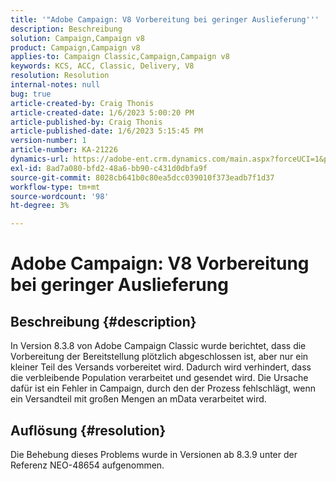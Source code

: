 ```yaml
---
title: '"Adobe Campaign: V8 Vorbereitung bei geringer Auslieferung'''
description: Beschreibung
solution: Campaign,Campaign v8
product: Campaign,Campaign v8
applies-to: Campaign Classic,Campaign,Campaign v8
keywords: KCS, ACC, Classic, Delivery, V8
resolution: Resolution
internal-notes: null
bug: true
article-created-by: Craig Thonis
article-created-date: 1/6/2023 5:00:20 PM
article-published-by: Craig Thonis
article-published-date: 1/6/2023 5:15:45 PM
version-number: 1
article-number: KA-21226
dynamics-url: https://adobe-ent.crm.dynamics.com/main.aspx?forceUCI=1&pagetype=entityrecord&etn=knowledgearticle&id=dea8e698-e38d-ed11-81ac-6045bd006149
exl-id: 8ad7a080-bfd2-48a6-bb90-c431d0dbfa9f
source-git-commit: 8028cb641b0c80ea5dcc039010f373eadb7f1d37
workflow-type: tm+mt
source-wordcount: '98'
ht-degree: 3%

---
```


# Adobe Campaign: V8 Vorbereitung bei geringer Auslieferung

## Beschreibung {#description}


In Version 8.3.8 von Adobe Campaign Classic wurde berichtet, dass die Vorbereitung der Bereitstellung plötzlich abgeschlossen ist, aber nur ein kleiner Teil des Versands vorbereitet wird. Dadurch wird verhindert, dass die verbleibende Population verarbeitet und gesendet wird. Die Ursache dafür ist ein Fehler in Campaign, durch den der Prozess fehlschlägt, wenn ein Versandteil mit großen Mengen an mData verarbeitet wird.


## Auflösung {#resolution}


Die Behebung dieses Problems wurde in Versionen ab 8.3.9 unter der Referenz NEO-48654 aufgenommen.
